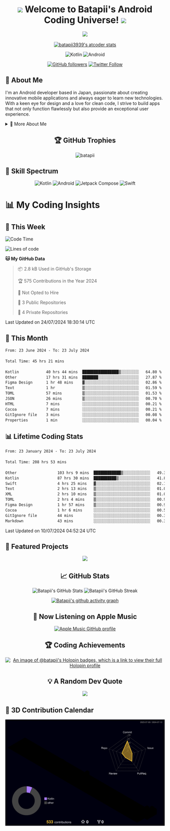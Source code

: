 <h1 align="center">
  <img src="https://media.giphy.com/media/hvRJCLFzcasrR4ia7z/giphy.gif" width="28">
  Welcome to Batapii's Android Coding Universe!
  <img src="https://media.giphy.com/media/hvRJCLFzcasrR4ia7z/giphy.gif" width="28">
</h1>

<p align="center">
  <img src="https://readme-typing-svg.herokuapp.com/?lines=Android+Developer+in+Japan;Always%20learning%20new%20things&font=Fira%20Code&center=true&width=440&height=45&color=f75c7e&vCenter=true&size=22">
</p>

<div align="center">

[![batapii3939's atcoder stats](https://atcoder-readme-stats.vercel.app/stats/batapii3939?theme=dark&show_history=5&width=450)](https://github.com/iwbc-mzk/atcoder-readme-stats)

![Kotlin](https://img.shields.io/badge/Kotlin-★☆☆☆☆☆☆☆☆☆-brightgreen)
![Android](https://img.shields.io/badge/Android-★☆☆☆☆☆☆☆☆☆-brightgreen)

  
[![GitHub followers](https://img.shields.io/github/followers/batapii?style=social)](https://github.com/batapii)
[![Twitter Follow](https://img.shields.io/twitter/follow/batapii?style=social)](https://twitter.com/batapii3939)

</div>

## 🚀 About Me
I'm an Android developer based in Japan, passionate about creating innovative mobile applications and always eager to learn new technologies. With a keen eye for design and a love for clean code, I strive to build apps that not only function flawlessly but also provide an exceptional user experience.

<details>
<summary>🌟 More About Me</summary>

- 🔭 I'm currently working on revolutionizing mobile productivity apps
- 🌱 I'm currently learning Kotlin Multiplatform and Jetpack Compose
- 👯 I'm looking to collaborate on open-source Android projects
- 💬 Ask me about Android development, Kotlin, and mobile UX design
- ⚡ Fun fact: I can solve a Rubik's cube in under 2 minutes!

</details>

<h2 align="center">🏆 GitHub Trophies</h2>
<p align="center">
  <img src="https://github-profile-trophy.vercel.app/?username=batapii&theme=nord&column=7&no-frame=true&no-bg=true&rank=SECRET,SSS,SS,S,AAA,AA,A,B,C,?" alt="batapii" />
</p>

## 🌈 Skill Spectrum

<div align="center">

![Kotlin](https://img.shields.io/badge/Kotlin-0095D5?style=for-the-badge&logo=kotlin&logoColor=white)
![Android](https://img.shields.io/badge/Android-3DDC84?style=for-the-badge&logo=android&logoColor=white)
![Jetpack Compose](https://img.shields.io/badge/Jetpack%20Compose-4285F4?style=for-the-badge&logo=jetpackcompose&logoColor=white)
![Swift](https://img.shields.io/badge/Swift-FA7343?style=for-the-badge&logo=swift&logoColor=white)

</div>


# 📊 My Coding Insights

## 📅 This Week
<!--START_SECTION:waka-week-->
![Code Time](http://img.shields.io/badge/Code%20Time-211%20hrs%2014%20mins-blue)

![Lines of code](https://img.shields.io/badge/From%20Hello%20World%20I%27ve%20Written-76.2%20thousand%20lines%20of%20code-blue)

**🐱 My GitHub Data** 

> 📦 2.8 kB Used in GitHub's Storage 
 > 
> 🏆 575 Contributions in the Year 2024
 > 
> 🚫 Not Opted to Hire
 > 
> 📜 3 Public Repositories 
 > 
> 🔑 4 Private Repositories 
 > 

 Last Updated on 24/07/2024 18:30:14 UTC
<!--END_SECTION:waka-week-->

## 📅 This Month
<!--START_SECTION:wakamonth-->

```txt
From: 23 June 2024 - To: 23 July 2024

Total Time: 45 hrs 21 mins

Kotlin            40 hrs 44 mins  ████████████████▒░░░░░░░░   64.80 %
Other             17 hrs 31 mins  ███████░░░░░░░░░░░░░░░░░░   27.87 %
Figma Design      1 hr 48 mins    ▓░░░░░░░░░░░░░░░░░░░░░░░░   02.86 %
Text              1 hr            ▒░░░░░░░░░░░░░░░░░░░░░░░░   01.59 %
TOML              57 mins         ▒░░░░░░░░░░░░░░░░░░░░░░░░   01.53 %
JSON              26 mins         ▒░░░░░░░░░░░░░░░░░░░░░░░░   00.70 %
HTML              7 mins          ░░░░░░░░░░░░░░░░░░░░░░░░░   00.21 %
Cocoa             7 mins          ░░░░░░░░░░░░░░░░░░░░░░░░░   00.21 %
GitIgnore file    3 mins          ░░░░░░░░░░░░░░░░░░░░░░░░░   00.08 %
Properties        1 min           ░░░░░░░░░░░░░░░░░░░░░░░░░   00.04 %
```

<!--END_SECTION:wakamonth-->

## 📊 Lifetime Coding Stats

<!--START_SECTION:wakaalltime-->

```txt
From: 23 January 2024 - To: 23 July 2024

Total Time: 208 hrs 53 mins

Other                  103 hrs 9 mins  ████████████▒░░░░░░░░░░░░   49.38 %
Kotlin                 87 hrs 30 mins  ██████████▒░░░░░░░░░░░░░░   41.89 %
Swift                  4 hrs 25 mins   ▓░░░░░░░░░░░░░░░░░░░░░░░░   02.11 %
Text                   2 hrs 13 mins   ▒░░░░░░░░░░░░░░░░░░░░░░░░   01.06 %
XML                    2 hrs 10 mins   ▒░░░░░░░░░░░░░░░░░░░░░░░░   01.04 %
TOML                   2 hrs 4 mins    ▒░░░░░░░░░░░░░░░░░░░░░░░░   00.99 %
Figma Design           1 hr 57 mins    ▒░░░░░░░░░░░░░░░░░░░░░░░░   00.94 %
Cocoa                  1 hr 6 mins     ░░░░░░░░░░░░░░░░░░░░░░░░░   00.53 %
GitIgnore file         44 mins         ░░░░░░░░░░░░░░░░░░░░░░░░░   00.35 %
Markdown               43 mins         ░░░░░░░░░░░░░░░░░░░░░░░░░   00.34 %
```

<!--END_SECTION:wakaalltime-->

Last Updated on 10/07/2024 04:52:24 UTC

## 🌟 Featured Projects

<div align="center">
  <a href="https://github.com/batapii/ToDoSNS">
    <img src="https://github-readme-stats.vercel.app/api/pin/?username=batapii&repo=ToDoSNS&theme=radical" />
  </a>

## 📈 GitHub Stats

<div align="center">
  <img src="https://github-readme-stats.vercel.app/api?username=batapii&show_icons=true&theme=radical" alt="Batapii's GitHub Stats" />
  <img src="https://github-readme-streak-stats.herokuapp.com/?user=batapii&theme=radical" alt="Batapii's GitHub Streak" />
  
[![Batapii's github activity graph](https://github-readme-activity-graph.vercel.app/graph?username=batapii&theme=react-dark)](https://github.com/ashutosh00710/github-readme-activity-graph)
</div>

## 🎵 Now Listening on Apple Music

<div align="center">
  
[![Apple Music GitHub profile](https://music-profile.rayriffy.com/theme/dark.svg?uid=001005.6598667d2ffd4a10a4f429edd0ba24c4.1156)](https://github.com/rayriffy/apple-music-github-profile)

</div>


## 🏆 Coding Achievements

<div align="center">

[![An image of @batapii's Holopin badges, which is a link to view their full Holopin profile](https://holopin.me/batapii)](https://holopin.io/@batapii)

</div>

## 💡 A Random Dev Quote

<div align="center">

![](https://quotes-github-readme.vercel.app/api?type=horizontal&theme=radical)

</div>

</div>

## 🚀 3D Contribution Calendar

<div align="center">
  
![](./profile-3d-contrib/profile-night-rainbow.svg)

</div>
